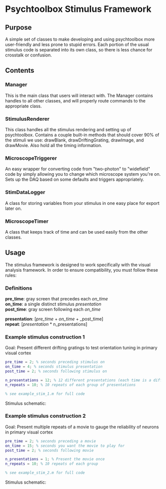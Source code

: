 # Psychtoolbox Stimulus Framework
## Purpose
A simple set of classes to make developing and using psychtoolbox more user-friendly and less prone to stupid errors. Each portion of the usual stimulus code is separated into its own class, so there is less chance for crosstalk or confusion.

## Contents
### Manager
This is the main class that users will interact with. The Manager contains handles to all other classes, and will properly route commands to the appropriate class.  

### StimulusRenderer
This class handles all the stimulus rendering and setting up of psychtoolbox. Contains a couple built-in methods that should cover 90% of the stimuli we use: drawBlank, drawDriftingGrating, drawImage, and drawMovie. Also hold all the timing information.

### MicroscopeTriggerer
An easy wrapper for converting code from "two-photon" to "widefield" code by simply allowing you to change which microscope system you're on. Sets up the DAQ based on some defaults and triggers appropriately.

### StimDataLogger
A class for storing variables from your stimulus in one easy place for export later on. 

### MicroscopeTimer
A class that keeps track of time and can be used easily from the other classes.  

## Usage
The stimulus framework is designed to work specifically with the visual analysis framework. In order to ensure compatibility, you must follow these rules:  
  
### Definitions
__pre_time__: gray screen that precedes each _on_time_  
__on_time__: a single distinct stimulus _presentation_  
__post_time__: gray screen following each _on_time_   

__presentation__: [_pre_time_ + _on_time_ + _post_time]  
__repeat__: [_presentation_ * n_presentations]  

### Example stimulus construction 1
Goal: Present different drifting gratings to test orientation tuning in primary visual cortex
```matlab
pre_time = 2; % seconds preceding stimulus on
on_time = 4; % seconds stimulus presentation
post_time = 2; % seconds following stimulus on

n_presentations = 12; % 12 different presentations (each time is a different orientation in this case)
n_repeats = 10; % 10 repeats of each group of presentations

% see example_stim_1.m for full code
```
Stimulus schematic:  


### Example stimulus construction 2
Goal: Present multiple repeats of a movie to gauge the reliability of neurons in primary visual cortex
```matlab
pre_time = 2; % seconds preceding a movie
on_time = 15; % seconds you want the movie to play for
post_time = 2; % seconds following movie

n_presentations = 1; % Present the movie once
n_repeats = 10; % 10 repeats of each group

% see example_stim_2.m for full code
```
Stimulus schematic:
